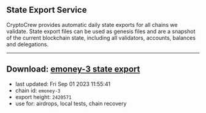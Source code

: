 ## State Export Service
CryptoCrew provides automatic daily state exports for all chains we validate. State export files can be used as genesis files and are a snapshot of the current blockchain state, including all validators, accounts, balances and delegations.

---
**Download: [emoney-3 state export](https://dl.ccvalidators.com/SERVICE/emoney/emoney-3_export_2420571.json)**
---

- last updated: Fri Sep 01 2023 11:55:41
- chain id: `emoney-3`
- export height: `2420571`
- use for: airdrops, local tests, chain recovery
